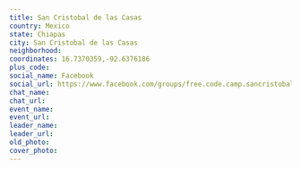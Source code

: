 ```yaml
---
title: San Cristobal de las Casas
country: Mexico
state: Chiapas
city: San Cristobal de las Casas
neighborhood: 
coordinates: 16.7370359,-92.6376186
plus_code:
social_name: Facebook
social_url: https://www.facebook.com/groups/free.code.camp.sancristobal
chat_name:
chat_url:
event_name:
event_url:
leader_name:
leader_url:
old_photo: 
cover_photo:
---
```

